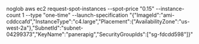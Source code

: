 
noglob aws ec2 request-spot-instances --spot-price "0.15" --instance-count 1 --type "one-time" --launch-specification "{\"ImageId\":\"ami-cddccafd\",\"InstanceType\":\"c4.large\",\"Placement\":{\"AvailabilityZone\":\"us-west-2a\"},\"SubnetId\":\"subnet-04299373\",\"KeyName\":\"panerapig\",\"SecurityGroupIds\":[\"sg-fdcdd598\"]}"


